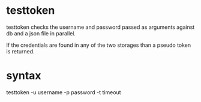 # testtoken

testtoken checks the username and password passed as arguments against db and a json file in parallel.

If the credentials are found in any of the two storages than a pseudo token is returned.

# syntax
testtoken -u username -p password -t timeout